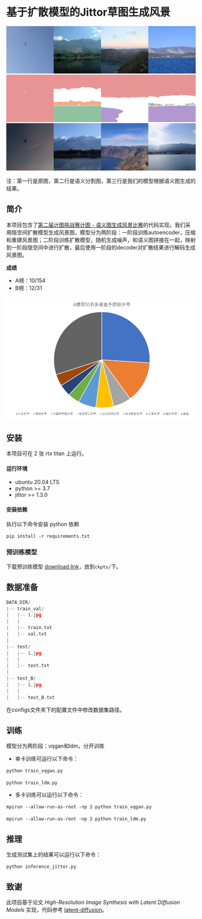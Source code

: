 
# 基于扩散模型的Jittor草图生成风景


![](images/ori.png)
![](images/seg.png)
![](images/gen.png)

注：第一行是原图，第二行是语义分割图，第三行是我们的模型根据语义图生成的结果。

## 简介

本项目包含了[第二届计图挑战赛计图 - 语义图生成风景比赛](https://www.educoder.net/competitions/index/Jittor-3)的代码实现。我们采用隐空间扩散模型生成风景图，模型分为两阶段：一阶段训练autoencoder，压缩和重建风景图；二阶段训练扩散模型，随机生成噪声，和语义图拼接在一起，映射到一阶段隐空间中进行扩散，最后使用一阶段的decoder对扩散结果进行解码生成风景图。

**成绩**

- A榜：10/154
- B榜：12/31

![参赛选手院校分布图](images/fenbu.png)


## 安装 

本项目可在 2 张 rtx titan 上运行。

#### 运行环境

- ubuntu 20.04 LTS
- python >= 3.7
- jittor >= 1.3.0

#### 安装依赖

执行以下命令安装 python 依赖
```
pip install -r requirements.txt
```

### 预训练模型

下载预训练模型 [download link](https://drive.google.com/file/d/1aiWyD1bC6u3ajwEoZol4Br_qNjCa-pJR/view?usp=sharing)，放到`ckpts/`下。

## 数据准备

```python
DATA_DIR/
|-- train_val/
|   |-- 1.jpg
|   |
|   |-- train.txt
|   |-- val.txt
|
|-- test/
|   |-- 1.jpg
|   |
|   |-- test.txt
|
|-- test_B/
|   |-- 1.jpg
|   |
|   |-- test_B.txt

```

在configs文件夹下的配置文件中修改数据集路径。


## 训练

模型分为两阶段：vqgan和ldm，分开训练

- 单卡训练可运行以下命令：
```
python train_vqgan.py

python train_ldm.py 
```

- 多卡训练可以运行以下命令：
```
mpirun --allow-run-as-root -np 2 python train_vqgan.py

mpirun --allow-run-as-root -np 2 python train_ldm.py 
```

## 推理

生成测试集上的结果可以运行以下命令：

```
python inference_jittor.py
```

## 致谢

此项目基于论文 *High-Resolution Image Synthesis with Latent Diffusion Models* 实现，代码参考 [latent-diffusion](https://github.com/CompVis/latent-diffusion)。